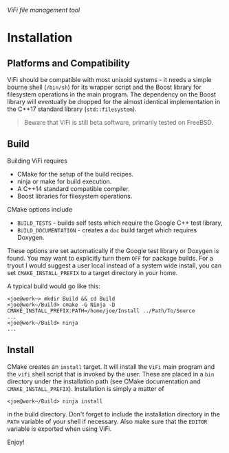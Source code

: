 _ViFi file management tool_

# Installation

## Platforms and Compatibility

ViFi should be compatible with most unixoid systems - it needs a simple bourne
shell (`/bin/sh`) for its wrapper script and the Boost library for filesystem
operations in the main program.
The dependency on the Boost library will eventually be dropped for the almost
identical implementation in the C++17 standard library (`std::filesystem`).
> Beware that ViFi is still beta software, primarily tested on FreeBSD.

## Build

Building ViFi requires
* CMake for the setup of the build recipes.
* ninja or make for build execution.
* A C++14 standard compatible compiler.
* Boost libraries for filesystem operations.

CMake options include
* `BUILD_TESTS` - builds self tests which require the Google C++ test library,
* `BUILD_DOCUMENTATION` - creates a `doc` build target which requires Doxygen.

These options are set automatically if the Google test library or Doxygen is
found. You may want to explicitly turn them `OFF` for package builds.
For a tryout I would suggest a user local instead of a system wide install,
you can set `CMAKE_INSTALL_PREFIX` to a target directory in your home.

A typical build would go like this:

    <joe@work~> mkdir Build && cd Build
    <joe@work~/Build> cmake -G Ninja -D CMAKE_INSTALL_PREFIX:PATH=/home/joe/Install ../Path/To/Source
    ...
    <joe@work~/Build> ninja
    ...


## Install

CMake creates an `install` target. It will install the `ViFi` main program and
the `vifi` shell script that is invoked by the user. These are placed in a
`bin` directory under the installation path (see CMake documentation and
`CMAKE_INSTALL_PREFIX`). Installation is simply a matter of

    <joe@work~/Build> ninja install

in the build directory. Don't forget to include the installation directory in
the `PATH` variable of your shell if necessary. Also make sure that the `EDITOR`
variable is exported when using ViFi.

Enjoy!
